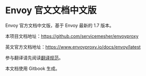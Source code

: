 # Envoy 官文文档中文版

Envoy 官方文档中文版，基于 Envoy 最新的 1.7 版本。

本项目文档地址：https://github.com/servicemesher/envoyproxy

英文官方文档地址：https://www.envoyproxy.io/docs/envoy/latest

参与翻译请先阅读[翻译规范](https://github.com/servicemesher/envoyproxy/blob/master/CODE_OF_CONDUCT.md)。

本文档使用 Gitbook 生成。